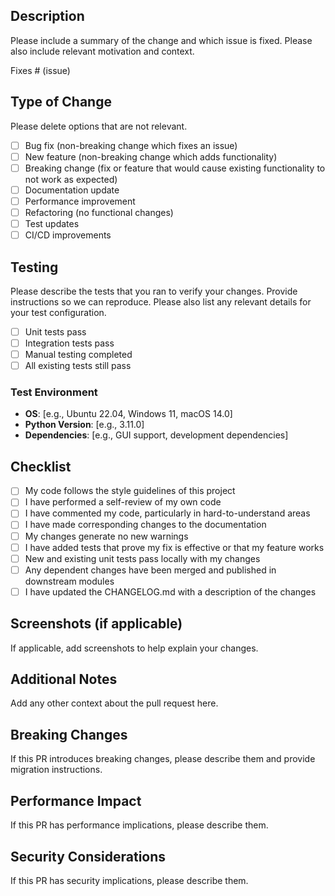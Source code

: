 ## Description

Please include a summary of the change and which issue is fixed. Please also include relevant motivation and context.

Fixes # (issue)

## Type of Change

Please delete options that are not relevant.

- [ ] Bug fix (non-breaking change which fixes an issue)
- [ ] New feature (non-breaking change which adds functionality)
- [ ] Breaking change (fix or feature that would cause existing functionality to not work as expected)
- [ ] Documentation update
- [ ] Performance improvement
- [ ] Refactoring (no functional changes)
- [ ] Test updates
- [ ] CI/CD improvements

## Testing

Please describe the tests that you ran to verify your changes. Provide instructions so we can reproduce. Please also list any relevant details for your test configuration.

- [ ] Unit tests pass
- [ ] Integration tests pass
- [ ] Manual testing completed
- [ ] All existing tests still pass

### Test Environment

- **OS**: [e.g., Ubuntu 22.04, Windows 11, macOS 14.0]
- **Python Version**: [e.g., 3.11.0]
- **Dependencies**: [e.g., GUI support, development dependencies]

## Checklist

- [ ] My code follows the style guidelines of this project
- [ ] I have performed a self-review of my own code
- [ ] I have commented my code, particularly in hard-to-understand areas
- [ ] I have made corresponding changes to the documentation
- [ ] My changes generate no new warnings
- [ ] I have added tests that prove my fix is effective or that my feature works
- [ ] New and existing unit tests pass locally with my changes
- [ ] Any dependent changes have been merged and published in downstream modules
- [ ] I have updated the CHANGELOG.md with a description of the changes

## Screenshots (if applicable)

If applicable, add screenshots to help explain your changes.

## Additional Notes

Add any other context about the pull request here.

## Breaking Changes

If this PR introduces breaking changes, please describe them and provide migration instructions.

## Performance Impact

If this PR has performance implications, please describe them.

## Security Considerations

If this PR has security implications, please describe them. 